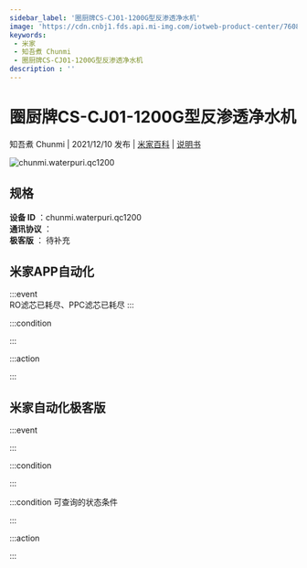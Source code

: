 ```yaml
---
sidebar_label: '圈厨牌CS-CJ01-1200G型反渗透净水机'
image: 'https://cdn.cnbj1.fds.api.mi-img.com/iotweb-product-center/76088101654fffe4987830f60adc5384_1632624820448.png?GalaxyAccessKeyId=AKVGLQWBOVIRQ3XLEW&Expires=9223372036854775807&Signature=c9Oqlsv8F7jnPjKnlZqMwIaBSjk='
keywords: 
 - 米家
 - 知吾煮 Chunmi
 - 圈厨牌CS-CJ01-1200G型反渗透净水机
description : ''
---
```

# 圈厨牌CS-CJ01-1200G型反渗透净水机

知吾煮 Chunmi | 2021/12/10 发布 | [米家百科](https://home.mi.com/webapp/content/baike/product/index.html?model=chunmi.waterpuri.qc1200) | [说明书](https://home.mi.com/views/introduction.html?model=chunmi.waterpuri.qc1200&region=cn)

![chunmi.waterpuri.qc1200](https://cdn.cnbj1.fds.api.mi-img.com/iotweb-product-center/76088101654fffe4987830f60adc5384_1632624820448.png?GalaxyAccessKeyId=AKVGLQWBOVIRQ3XLEW&Expires=9223372036854775807&Signature=c9Oqlsv8F7jnPjKnlZqMwIaBSjk=)

## 规格  
> 
**设备 ID** ：chunmi.waterpuri.qc1200  
**通讯协议** ：  
**极客版**  ： 待补充 


## 米家APP自动化  

:::event  
RO滤芯已耗尽、PPC滤芯已耗尽
:::

:::condition  

:::

:::action   

:::

## 米家自动化极客版  

:::event  

:::

:::condition  

:::

:::condition 可查询的状态条件  

:::

:::action  

:::

        
